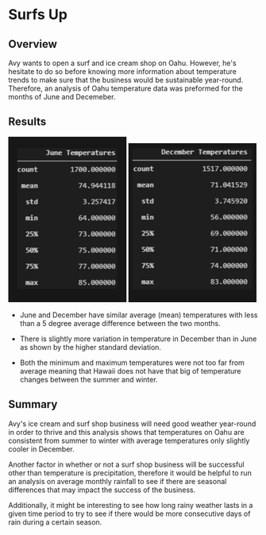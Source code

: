 # Surfs Up

## Overview
Avy wants to open a surf and ice cream shop on Oahu. However, he's hesitate to do so before knowing more information about temperature trends to make sure that the business would be sustainable year-round. Therefore, an analysis of Oahu temperature data was preformed for the months of June and Decemeber. 




## Results

![alt text](https://github.com/kmfriesen/surfs_up/blob/main/Resources/June_temperatures.PNG)
![alt text](https://github.com/kmfriesen/surfs_up/blob/main/Resources/December_temperatures.PNG)

- June and December have similar average (mean) temperatures with less than a 5 degree average difference between the two months. 


- There is slightly more variation in temperature in December than in June as shown by the higher standard deviation.  


- Both the minimum and maximum temperatures were not too far from average meaning that Hawaii does not have that big of temperature changes between the summer and winter. 


## Summary 

Avy's ice cream and surf shop business will need good weather year-round in order to thrive and this analysis shows that temperatures on Oahu are consistent from summer to winter with average temperatures only slightly cooler in December.


Another factor in whether or not a surf shop business will be successful other than temperature is precipitation, therefore it would be helpful to run an analysis on average monthly rainfall to see if there are seasonal differences that may impact the success of the business. 


Additionally, it might be interesting to see how long rainy weather lasts in a given time period to try to see if there would be more consecutive days of rain during a certain season. 
